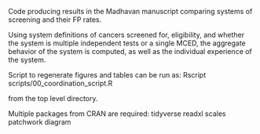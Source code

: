 Code producing results in the Madhavan manuscript comparing systems of screening and their FP rates.

Using system definitions of cancers screened for, eligibility, and whether the 
system is multiple independent tests or a single MCED, the aggregate behavior of the
system is computed, as well as the individual experience of the system.

Script to regenerate figures and tables can be run as:
Rscript scripts/00_coordination_script.R

from the top level directory.

Multiple packages from CRAN are required:
tidyverse
readxl
scales
patchwork
diagram

